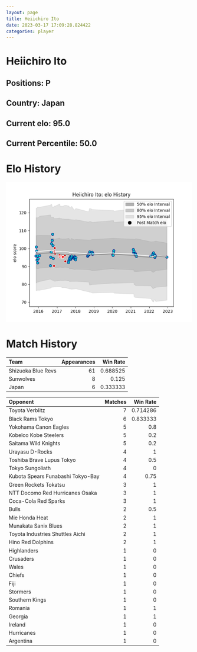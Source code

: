 ```yaml
---  
layout: page  
title: Heiichiro Ito  
date: 2023-03-17 17:09:28.824422  
categories: player  
---
```

# Heiichiro Ito

## Positions: P

## Country: Japan

## Current elo: 95.0

## Current Percentile: 50.0

# Elo History


![elo history](history_HeiichiroIto.png)
# Match History


| Team               |   Appearances |   Win Rate |
|:-------------------|--------------:|-----------:|
| Shizuoka Blue Revs |            61 |   0.688525 |
| Sunwolves          |             8 |   0.125    |
| Japan              |             6 |   0.333333 |

| Opponent                          |   Matches |   Win Rate |
|:----------------------------------|----------:|-----------:|
| Toyota Verblitz                   |         7 |   0.714286 |
| Black Rams Tokyo                  |         6 |   0.833333 |
| Yokohama Canon Eagles             |         5 |   0.8      |
| Kobelco Kobe Steelers             |         5 |   0.2      |
| Saitama Wild Knights              |         5 |   0.2      |
| Urayasu D-Rocks                   |         4 |   1        |
| Toshiba Brave Lupus Tokyo         |         4 |   0.5      |
| Tokyo Sungoliath                  |         4 |   0        |
| Kubota Spears Funabashi Tokyo-Bay |         4 |   0.75     |
| Green Rockets Tokatsu             |         3 |   1        |
| NTT Docomo Red Hurricanes Osaka   |         3 |   1        |
| Coca-Cola Red Sparks              |         3 |   1        |
| Bulls                             |         2 |   0.5      |
| Mie Honda Heat                    |         2 |   1        |
| Munakata Sanix Blues              |         2 |   1        |
| Toyota Industries Shuttles Aichi  |         2 |   1        |
| Hino Red Dolphins                 |         2 |   1        |
| Highlanders                       |         1 |   0        |
| Crusaders                         |         1 |   0        |
| Wales                             |         1 |   0        |
| Chiefs                            |         1 |   0        |
| Fiji                              |         1 |   0        |
| Stormers                          |         1 |   0        |
| Southern Kings                    |         1 |   0        |
| Romania                           |         1 |   1        |
| Georgia                           |         1 |   1        |
| Ireland                           |         1 |   0        |
| Hurricanes                        |         1 |   0        |
| Argentina                         |         1 |   0        |